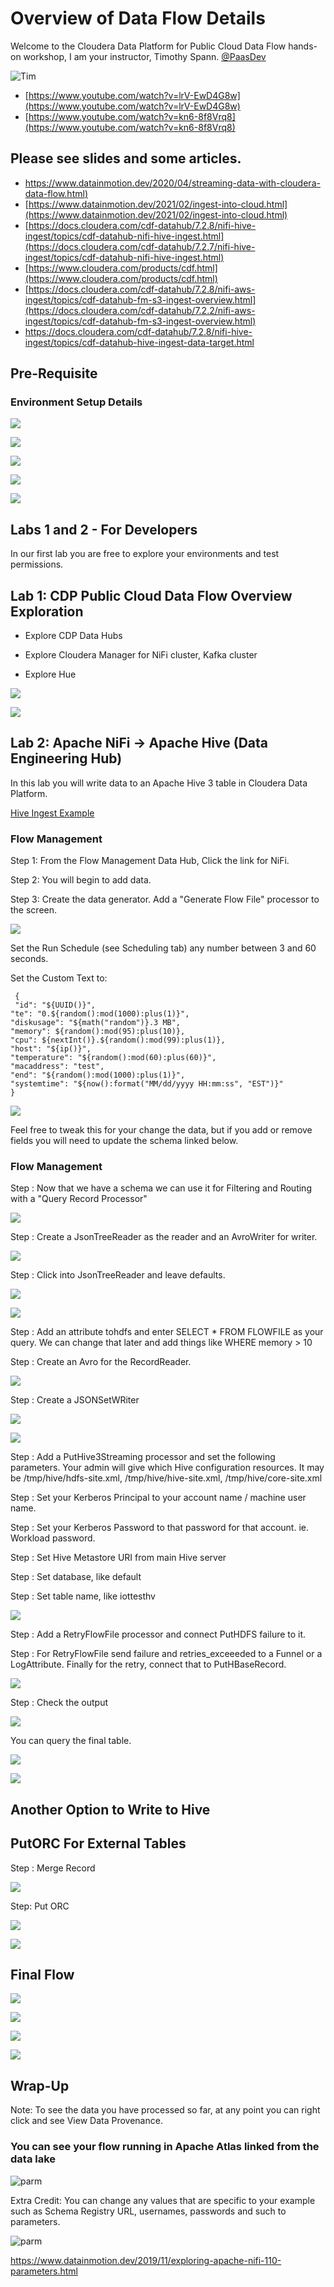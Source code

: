 # Overview of Data Flow Details

Welcome to the Cloudera Data Platform for Public Cloud Data Flow hands-on workshop,
I am your instructor, Timothy Spann.  [@PaasDev](https://dev.to/tspannhw)


![Tim](https://raw.githubusercontent.com/tspannhw/tspannhw/main/headshots/mlx90640-2020-01-05-20-52-14.gif)

* [https://www.youtube.com/watch?v=lrV-EwD4G8w](https://www.youtube.com/watch?v=lrV-EwD4G8w)
* [https://www.youtube.com/watch?v=kn6-8f8Vrq8](https://www.youtube.com/watch?v=kn6-8f8Vrq8)


## Please see slides and some articles.

* [https://www.datainmotion.dev/2020/04/streaming-data-with-cloudera-data-flow.html)](https://www.datainmotion.dev/2020/04/streaming-data-with-cloudera-data-flow.html)
* [https://www.datainmotion.dev/2021/02/ingest-into-cloud.html](https://www.datainmotion.dev/2021/02/ingest-into-cloud.html)
* [https://docs.cloudera.com/cdf-datahub/7.2.8/nifi-hive-ingest/topics/cdf-datahub-nifi-hive-ingest.html](https://docs.cloudera.com/cdf-datahub/7.2.7/nifi-hive-ingest/topics/cdf-datahub-nifi-hive-ingest.html)
* [https://www.cloudera.com/products/cdf.html](https://www.cloudera.com/products/cdf.html)
* [https://docs.cloudera.com/cdf-datahub/7.2.8/nifi-aws-ingest/topics/cdf-datahub-fm-s3-ingest-overview.html](https://docs.cloudera.com/cdf-datahub/7.2.2/nifi-aws-ingest/topics/cdf-datahub-fm-s3-ingest-overview.html)
* https://docs.cloudera.com/cdf-datahub/7.2.8/nifi-hive-ingest/topics/cdf-datahub-hive-ingest-data-target.html

## Pre-Requisite


### Environment Setup Details


![](https://raw.githubusercontent.com/tspannhw/ClouderaPublicCloudCDFWorkshop/main/images/setworkloadpassword.png)

![](https://raw.githubusercontent.com/tspannhw/ClouderaPublicCloudCDFWorkshop/main/images/Envsetworkloadpassword.png)

![](https://raw.githubusercontent.com/tspannhw/ClouderaPublicCloudCDFWorkshop/main/images/synchronizeuserspreclick.png)

![](https://raw.githubusercontent.com/tspannhw/ClouderaPublicCloudCDFWorkshop/main/images/synchronizeusers.png)

![](https://raw.githubusercontent.com/tspannhw/ClouderaPublicCloudCDFWorkshop/main/images/synccomplete.png)



## Labs 1 and 2 - For Developers

In our first lab you are free to explore your environments and test permissions.


## Lab 1:  CDP Public Cloud Data Flow Overview Exploration

* Explore CDP Data Hubs

* Explore Cloudera Manager for NiFi cluster, Kafka cluster

* Explore Hue

![](https://raw.githubusercontent.com/tspannhw/ClouderaPublicCloudCDFWorkshop/main/images/datahubs.png)

![](https://raw.githubusercontent.com/tspannhw/ClouderaPublicCloudCDFWorkshop/main/images/datalake.png)


## Lab 2:  Apache NiFi → Apache Hive (Data Engineering Hub)

In this lab you will write data to an Apache Hive 3 table in Cloudera Data Platform.

[Hive Ingest Example](https://docs.cloudera.com/cdf-datahub/7.2.8/nifi-hive-ingest/topics/cdf-datahub-nifi-hive-ingest.html)

### Flow Management


Step 1:  From the Flow Management Data Hub, Click the link for NiFi.

Step 2: You will begin to add data.

Step 3:  Create the data generator.   Add a "Generate Flow File" processor to the screen.

![](https://raw.githubusercontent.com/tspannhw/ClouderaPublicCloudCDFWorkshop/main/images/hive/001generateData.png)

Set the Run Schedule (see Scheduling tab) any number between 3 and 60 seconds.

Set the Custom Text to:

```
 {
 "id": "${UUID()}",
"te": "0.${random():mod(1000):plus(1)}",
"diskusage": "${math("random")}.3 MB",
"memory": ${random():mod(95):plus(10)},
"cpu": ${nextInt()}.${random():mod(99):plus(1)},
"host": "${ip()}",
"temperature": "${random():mod(60):plus(60)}",
"macaddress": "test",
"end": "${random():mod(1000):plus(1)}",
"systemtime": "${now():format("MM/dd/yyyy HH:mm:ss", "EST")}"
}
```

![](https://raw.githubusercontent.com/tspannhw/ClouderaPublicCloudCDFWorkshop/main/images/generateFlowFile.png)

Feel free to tweak this for your change the data, but if you add or remove fields you will need to update the schema linked below.



### Flow Management

Step :  Now that we have a schema we can use it for Filtering and Routing with a "Query Record Processor"

![](https://raw.githubusercontent.com/tspannhw/ClouderaPublicCloudCDFWorkshop/main/images/configureQueryProcessor.png)

Step :  Create a JsonTreeReader as the reader and an AvroWriter for writer.

![](https://raw.githubusercontent.com/tspannhw/ClouderaPublicCloudCDFWorkshop/main/images/hive/NEWschemaawareavrowriter.png)

Step :  Click into JsonTreeReader and leave defaults.  

![](https://raw.githubusercontent.com/tspannhw/ClouderaPublicCloudCDFWorkshop/main/images/hdfs/inferjsontreereader.png)

![](https://raw.githubusercontent.com/tspannhw/ClouderaPublicCloudCDFWorkshop/main/images/hive/inferjsontreereader.png)


Step :  Add an attribute tohdfs and enter SELECT * FROM FLOWFILE as your query.  We can change that later and add things like WHERE memory > 10


Step :  Create an Avro for the RecordReader.

![](https://raw.githubusercontent.com/tspannhw/ClouderaPublicCloudCDFWorkshop/main/images/hive/NEWschemaawareavroreader.png)


Step :  Create a JSONSetWRiter

![](https://raw.githubusercontent.com/tspannhw/ClouderaPublicCloudCDFWorkshop/main/images/hdfs/jsonsetrecordwriter1.png)

![](https://raw.githubusercontent.com/tspannhw/ClouderaPublicCloudCDFWorkshop/main/images/hdfs/jsonrecordsetwriter2.png)

[](https://docs.cloudera.com/cdf-datahub/7.2.8/nifi-hive-ingest/topics/cdf-datahub-hive-ingest-connection-detail.html)

[](https://docs.cloudera.com/cdf-datahub/7.2.8/nifi-hive-ingest/topics/cdf-datahub-hive-ingest-build.html)

Step :  Add a PutHive3Streaming processor and set the following parameters.  Your admin will give which Hive configuration resources.  It may be /tmp/hive/hdfs-site.xml, /tmp/hive/hive-site.xml, /tmp/hive/core-site.xml

[](https://docs.cloudera.com/cdf-datahub/7.2.8/nifi-hive-ingest/topics/cdf-datahub-hive-ingest-data-target.html)


Step :  Set your Kerberos Principal to your account name / machine user name.

Step :  Set your Kerberos Password to that password for that account.   ie. Workload password.

Step :  Set Hive Metastore URI from main Hive server

Step : Set database, like default

Step : Set table name, like iottesthv

![](https://raw.githubusercontent.com/tspannhw/ClouderaPublicCloudCDFWorkshop/main/images/hive/puthive3streaming.png)



Step :  Add a RetryFlowFile processor and connect PutHDFS failure to it.

Step :  For RetryFlowFile send failure and retries_exceeeded to a Funnel or a LogAttribute.   Finally for the retry, connect that to PutHBaseRecord.

![](https://raw.githubusercontent.com/tspannhw/ClouderaPublicCloudCDFWorkshop/main/images/logattribute.png)


Step : Check the output

![](https://raw.githubusercontent.com/tspannhw/ClouderaPublicCloudCDFWorkshop/main/images/hive/hive3provenanceevent.png)

You can query the final table.

![](https://raw.githubusercontent.com/tspannhw/ClouderaPublicCloudCDFWorkshop/main/images/hive/HUEHive3Details.png)

![](https://raw.githubusercontent.com/tspannhw/ClouderaPublicCloudCDFWorkshop/main/images/hive/dasqueryhive3.png)


## Another Option to Write to Hive
## PutORC For External Tables

Step : Merge Record

![](https://raw.githubusercontent.com/tspannhw/ClouderaPublicCloudCDFWorkshop/main/images/hive/0000mergerecord.png)

Step:  Put ORC

![](https://raw.githubusercontent.com/tspannhw/ClouderaPublicCloudCDFWorkshop/main/images/hive/0001putorc.png)

![](https://raw.githubusercontent.com/tspannhw/ClouderaPublicCloudCDFWorkshop/main/images/hive/0002putorc.png)



## Final Flow


![](https://raw.githubusercontent.com/tspannhw/ClouderaPublicCloudCDFWorkshop/main/images/hdfs/flow.png)

![](https://raw.githubusercontent.com/tspannhw/ClouderaPublicCloudCDFWorkshop/main/images/hive/puthive3streamingflow.png)

![](https://raw.githubusercontent.com/tspannhw/ClouderaPublicCloudCDFWorkshop/main/images/hive/mainflowhive.png)

![](https://raw.githubusercontent.com/tspannhw/ClouderaPublicCloudCDFWorkshop/main/images/hive/ALLFLOW.png)


## Wrap-Up

Note:  To see the data you have processed so far, at any point you can right click and see View Data Provenance.


### You can see your flow running in Apache Atlas linked from the data lake

![parm](https://raw.githubusercontent.com/tspannhw/ClouderaPublicCloudCDFWorkshop/main/images/atlas.png)


Extra Credit:  You can change any values that are specific to your example such as Schema Registry URL, usernames, passwords and such to parameters.

![parm](https://raw.githubusercontent.com/tspannhw/ClouderaPublicCloudCDFWorkshop/main/images/updateParameterContext.png)

https://www.datainmotion.dev/2019/11/exploring-apache-nifi-110-parameters.html
